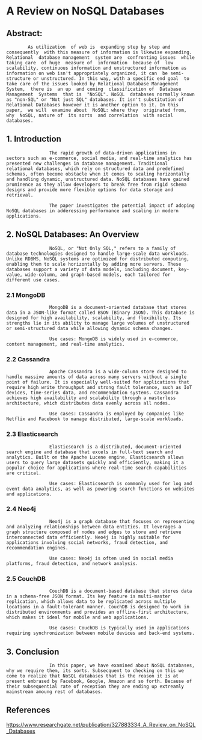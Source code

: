 # A Review on NoSQL Databases 


## Abstract: 
            As utilization  of web is  expanding step by step and consequently  with this measure of information is likewise expanding. Relational  database management  system are  confronting issues  while  taking care  of huge  measure of  information  because of  low scalability, continuous information and unstructured information as information on web isn't appropriately organized, it can  be semi-structure or unstructured. In this way, with a specific end goal  to take care of the issues looked by Relational Database Management System,  there is  an up  and coming  classification of  Database Management  Systems  that is  "NoSQL". NoSQL  databases normally known as "non-SQL" or "Not just SQL" databases. It isn't substitution of Relational Databases however it is another option to it. In this paper,  we will  examine about  NoSQL: where they  originated from, why  NoSQL, nature of  its sorts  and correlation  with social databases. 



## 1. Introduction 

                    The rapid growth of data-driven applications in sectors such as e-commerce, social media, and real-time analytics has presented new challenges in database management. Traditional relational databases, which rely on structured data and predefined schemas, often become obstacle when it comes to scaling horizontally and handling dynamic, unstructured data. NoSQL databases have gained prominence as they allow developers to break free from rigid schema designs and provide more flexible options for data storage and retrieval.

                    The paper investigates the potential impact of adoping NoSQL databases in adderessing performance and scaling in modern applications.


## 2. NoSQL Databases: An Overview

                    NoSQL, or "Not Only SQL," refers to a family of database technologies designed to handle large-scale data workloads. Unlike RDBMS, NoSQL systems are optimized for distributed computing, enabling them to scale horizontally by adding more servers. These databases support a variety of data models, including document, key-value, wide-column, and graph-based models, each tailored for different use cases.


### 2.1 MongoDB

                    MongoDB is a document-oriented database that stores data in a JSON-like format called BSON (Binary JSON). This database is designed for high availability, scalability, and flexibility. Its strengths lie in its ability to manage large volumes of unstructured or semi-structured data while allowing dynamic schema changes.

                    Use cases: MongoDB is widely used in e-commerce, content management, and real-time analytics​.


### 2.2 Cassandra

                    Apache Cassandra is a wide-column store designed to handle massive amounts of data across many servers without a single point of failure. It is especially well-suited for applications that require high write throughput and strong fault tolerance, such as IoT devices, time-series data, and recommendation systems. Cassandra achieves high availability and scalability through a masterless architecture, which distributes data evenly across all nodes​.

                    Use cases: Cassandra is employed by companies like Netflix and Facebook to manage distributed, large-scale workloads​.


### 2.3 Elasticsearch

                    Elasticsearch is a distributed, document-oriented search engine and database that excels in full-text search and analytics. Built on the Apache Lucene engine, Elasticsearch allows users to query large datasets quickly and efficiently, making it a popular choice for applications where real-time search capabilities are critical.

                    Use cases: Elasticsearch is commonly used for log and event data analytics, as well as powering search functions on websites and applications.


### 2.4 Neo4j
                    Neo4j is a graph database that focuses on representing and analyzing relationships between data entities. It leverages a graph structure composed of nodes and edges to store and retrieve interconnected data efficiently. Neo4j is highly suitable for applications involving social networks, fraud detection, and recommendation engines.

                    Use cases: Neo4j is often used in social media platforms, fraud detection, and network analysis​.

### 2.5 CouchDB

                    CouchDB is a document-based database that stores data in a schema-free JSON format. Its key feature is multi-master replication, which allows data to be replicated across multiple locations in a fault-tolerant manner. CouchDB is designed to work in distributed environments and provides an offline-first architecture, which makes it ideal for mobile and web applications.

                    Use cases: CouchDB is typically used in applications requiring synchronization between mobile devices and back-end systems​.


## 3. Conclusion

                    In this paper, we have examined about NoSQL databases, why we require them, its sorts. Subsecquent to checking on this we come to realize that NoSQL databases that is the reason it is at present embrased by Facebook, Google, Amazon and so forth. Because of their subsequential rate of reception they are ending up extreamly mainstream amoung rest of databases.



## References

https://www.researchgate.net/publication/327883334_A_Review_on_NoSQL_Databases